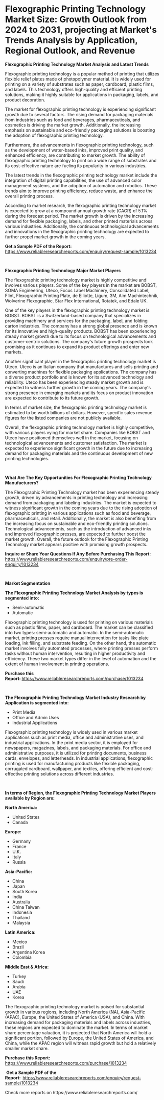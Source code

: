 <p><h1>Flexographic Printing Technology Market Size: Growth Outlook from 2024 to 2031, projecting at Market's Trends Analysis by Application, Regional Outlook, and Revenue</h1></p><p><strong>Flexographic Printing Technology Market Analysis and Latest Trends</strong></p>
<p><p>Flexographic printing technology is a popular method of printing that utilizes flexible relief plates made of photopolymer material. It is widely used for printing on a variety of substrates such as paper, cardboard, plastic films, and labels. This technology offers high-quality and efficient printing solutions, making it highly suitable for applications in packaging, labels, and product decoration.</p><p>The market for flexographic printing technology is experiencing significant growth due to several factors. The rising demand for packaging materials from industries such as food and beverages, pharmaceuticals, and cosmetics is driving the market growth. Additionally, the increasing emphasis on sustainable and eco-friendly packaging solutions is boosting the adoption of flexographic printing technology.</p><p>Furthermore, the advancements in flexographic printing technology, such as the development of water-based inks, improved print quality, and enhanced efficiency, are contributing to market growth. The ability of flexographic printing technology to print on a wide range of substrates and its cost-effective nature are fueling its popularity in various industries.</p><p>The latest trends in the flexographic printing technology market include the integration of digital printing capabilities, the use of advanced color management systems, and the adoption of automation and robotics. These trends aim to improve printing efficiency, reduce waste, and enhance the overall printing process.</p><p>According to market research, the flexographic printing technology market is expected to grow at a compound annual growth rate (CAGR) of 5.1% during the forecast period. The market growth is driven by the increasing demand for flexible packaging, labels, and other printed materials across various industries. Additionally, the continuous technological advancements and innovations in the flexographic printing technology are expected to further propel market growth in the coming years.</p></p>
<p><strong>Get a Sample PDF of the Report:&nbsp;</strong> <a href="https://www.reliableresearchreports.com/enquiry/request-sample/1013234">https://www.reliableresearchreports.com/enquiry/request-sample/1013234</a></p>
<p>&nbsp;</p>
<p><strong>Flexographic Printing Technology Major Market Players</strong></p>
<p><p>The flexographic printing technology market is highly competitive and involves various players. Some of the key players in the market are BOBST, SOMA Engineering, Uteco, Focus Label Machinery, Consolidated Label, Flint, Flexographic Printing Plate, de Elliotte, Ligum, 3M, Aim Machintechnik, Wolverine Flexographic, Star Flex International, Rotatek, and Edale UK.</p><p>One of the key players in the flexographic printing technology market is BOBST. BOBST is a Switzerland-based company that specializes in providing machinery and services for the packaging, label, and folding carton industries. The company has a strong global presence and is known for its innovative and high-quality products. BOBST has been experiencing steady market growth due to its focus on technological advancements and customer-centric solutions. The company's future growth prospects look promising as it continues to expand its product offerings and enter new markets.</p><p>Another significant player in the flexographic printing technology market is Uteco. Uteco is an Italian company that manufactures and sells printing and converting machines for flexible packaging applications. The company has a diverse product portfolio and is known for its advanced technology and reliability. Uteco has been experiencing steady market growth and is expected to witness further growth in the coming years. The company's strong presence in emerging markets and its focus on product innovation are expected to contribute to its future growth.</p><p>In terms of market size, the flexographic printing technology market is estimated to be worth billions of dollars. However, specific sales revenue figures for the listed companies are not publicly available.</p><p>Overall, the flexographic printing technology market is highly competitive, with various players vying for market share. Companies like BOBST and Uteco have positioned themselves well in the market, focusing on technological advancements and customer satisfaction. The market is expected to experience significant growth in the future due to increasing demand for packaging materials and the continuous development of new printing technologies.</p></p>
<p>&nbsp;</p>
<p><strong>What Are The Key Opportunities For Flexographic Printing Technology Manufacturers?</strong></p>
<p><p>The Flexographic Printing Technology market has been experiencing steady growth, driven by advancements in printing technology and increasing demand from packaging and labeling industries. The market is expected to witness significant growth in the coming years due to the rising adoption of flexographic printing in various applications such as food and beverage, pharmaceuticals, and retail. Additionally, the market is also benefiting from the increasing focus on sustainable and eco-friendly printing solutions. Technological advancements, such as the introduction of advanced inks and improved flexographic presses, are expected to further boost the market growth. Overall, the future outlook for the Flexographic Printing Technology market appears positive with promising growth prospects.</p></p>
<p><strong>Inquire or Share Your Questions If Any Before Purchasing This Report:</strong> <a href="https://www.reliableresearchreports.com/enquiry/pre-order-enquiry/1013234">https://www.reliableresearchreports.com/enquiry/pre-order-enquiry/1013234</a></p>
<p>&nbsp;</p>
<p><strong>Market Segmentation</strong></p>
<p><strong>The Flexographic Printing Technology Market Analysis by types is segmented into:</strong></p>
<p><ul><li>Semi-automatic</li><li>Automatic</li></ul></p>
<p><p>Flexographic printing technology is used for printing on various materials such as plastic films, paper, and cardboard. The market can be classified into two types: semi-automatic and automatic. In the semi-automatic market, printing presses require manual intervention for tasks like plate loading, ink filling, and substrate feeding. On the other hand, the automatic market involves fully automated processes, where printing presses perform tasks without human intervention, resulting in higher productivity and efficiency. These two market types differ in the level of automation and the extent of human involvement in printing operations.</p></p>
<p><strong>Purchase this Report:&nbsp;</strong><a href="https://www.reliableresearchreports.com/purchase/1013234">https://www.reliableresearchreports.com/purchase/1013234</a></p>
<p>&nbsp;</p>
<p><strong>The Flexographic Printing Technology Market Industry Research by Application is segmented into:</strong></p>
<p><ul><li>Print Media</li><li>Office and Admin Uses</li><li>Industrial Applications</li></ul></p>
<p><p>Flexographic printing technology is widely used in various market applications such as print media, office and administrative uses, and industrial applications. In the print media sector, it is employed for newspapers, magazines, labels, and packaging materials. For office and administrative purposes, it is utilized for printing documents, business cards, envelopes, and letterheads. In industrial applications, flexographic printing is used for manufacturing products like flexible packaging, corrugated cardboard, wallpaper, and textiles, offering efficient and cost-effective printing solutions across different industries.</p></p>
<p>&nbsp;</p>
<p><strong>In terms of Region, the Flexographic Printing Technology Market Players available by Region are:</strong></p>
<p>
    <p> <strong> North America: </strong>
        <ul>
            <li>United States</li>
            <li>Canada</li>
        </ul>
        </p> 
    <p> <strong> Europe: </strong>
        <ul>
            <li>Germany</li>
            <li>France</li>
            <li>U.K.</li>
            <li>Italy</li>
            <li>Russia</li>
        </ul>
        </p> 
    <p> <strong> Asia-Pacific: </strong>
        <ul>
            <li>China</li>
            <li>Japan</li>
            <li>South Korea</li>
            <li>India</li>
            <li>Australia</li>
            <li>China Taiwan</li>
            <li>Indonesia</li>
            <li>Thailand</li>
            <li>Malaysia</li>
        </ul>
        </p> 
    <p> <strong> Latin America: </strong>
        <ul>
            <li>Mexico</li>
            <li>Brazil</li>
            <li>Argentina Korea</li>
            <li>Colombia</li>
        </ul>
        </p> 
    <p> <strong> Middle East & Africa: </strong>
        <ul>
            <li>Turkey</li>
            <li>Saudi</li>
            <li>Arabia</li>
            <li>UAE</li>
            <li>Korea</li>
        </ul>
    </p>
    </p>
<p><p>The flexographic printing technology market is poised for substantial growth in various regions, including North America (NA), Asia-Pacific (APAC), Europe, the United States of America (USA), and China. With increasing demand for packaging materials and labels across industries, these regions are expected to dominate the market. In terms of market share percentage valuation, it is projected that North America will hold a significant portion, followed by Europe, the United States of America, and China, while the APAC region will witness rapid growth but hold a relatively smaller market share.</p></p>
<p><strong>Purchase this Report: </strong><a href="https://www.reliableresearchreports.com/purchase/1013234">https://www.reliableresearchreports.com/purchase/1013234</a></p>
<p>&nbsp;<strong>Get a Sample PDF of the Report:&nbsp;&nbsp;</strong><a href="https://www.reliableresearchreports.com/enquiry/request-sample/1013234">https://www.reliableresearchreports.com/enquiry/request-sample/1013234</a></p>
<p><strong></strong></p>
<p>Check more reports on https://www.reliableresearchreports.com/</p>